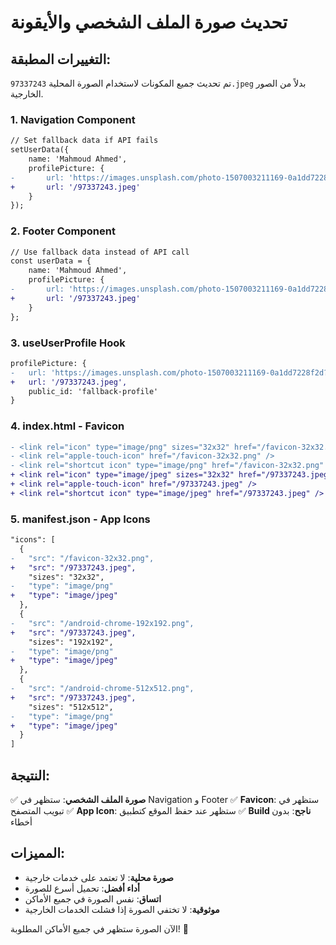 # تحديث صورة الملف الشخصي والأيقونة

## التغييرات المطبقة:

تم تحديث جميع المكونات لاستخدام الصورة المحلية `97337243.jpeg` بدلاً من الصور الخارجية.

### 1. **Navigation Component**
```diff
// Set fallback data if API fails
setUserData({
    name: 'Mahmoud Ahmed',
    profilePicture: {
-       url: 'https://images.unsplash.com/photo-1507003211169-0a1dd7228f2d?w=400&h=400&fit=crop&crop=face'
+       url: '/97337243.jpeg'
    }
});
```

### 2. **Footer Component**
```diff
// Use fallback data instead of API call
const userData = {
    name: 'Mahmoud Ahmed',
    profilePicture: {
-       url: 'https://images.unsplash.com/photo-1507003211169-0a1dd7228f2d?w=400&h=400&fit=crop&crop=face'
+       url: '/97337243.jpeg'
    }
};
```

### 3. **useUserProfile Hook**
```diff
profilePicture: {
-   url: 'https://images.unsplash.com/photo-1507003211169-0a1dd7228f2d?w=400&h=400&fit=crop&crop=face',
+   url: '/97337243.jpeg',
    public_id: 'fallback-profile'
}
```

### 4. **index.html - Favicon**
```diff
- <link rel="icon" type="image/png" sizes="32x32" href="/favicon-32x32.png" />
- <link rel="apple-touch-icon" href="/favicon-32x32.png" />
- <link rel="shortcut icon" type="image/png" href="/favicon-32x32.png" />
+ <link rel="icon" type="image/jpeg" sizes="32x32" href="/97337243.jpeg" />
+ <link rel="apple-touch-icon" href="/97337243.jpeg" />
+ <link rel="shortcut icon" type="image/jpeg" href="/97337243.jpeg" />
```

### 5. **manifest.json - App Icons**
```diff
"icons": [
  {
-   "src": "/favicon-32x32.png",
+   "src": "/97337243.jpeg",
    "sizes": "32x32",
-   "type": "image/png"
+   "type": "image/jpeg"
  },
  {
-   "src": "/android-chrome-192x192.png",
+   "src": "/97337243.jpeg",
    "sizes": "192x192",
-   "type": "image/png"
+   "type": "image/jpeg"
  },
  {
-   "src": "/android-chrome-512x512.png",
+   "src": "/97337243.jpeg",
    "sizes": "512x512",
-   "type": "image/png"
+   "type": "image/jpeg"
  }
]
```

## النتيجة:

✅ **صورة الملف الشخصي**: ستظهر في Navigation و Footer
✅ **Favicon**: ستظهر في تبويب المتصفح
✅ **App Icon**: ستظهر عند حفظ الموقع كتطبيق
✅ **Build ناجح**: بدون أخطاء

## المميزات:

- **صورة محلية**: لا تعتمد على خدمات خارجية
- **أداء أفضل**: تحميل أسرع للصورة
- **اتساق**: نفس الصورة في جميع الأماكن
- **موثوقية**: لا تختفي الصورة إذا فشلت الخدمات الخارجية

الآن الصورة ستظهر في جميع الأماكن المطلوبة! 🎉
